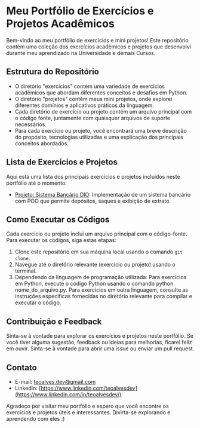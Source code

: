# Meu Portfólio de Exercícios e Projetos Acadêmicos

Bem-vindo ao meu portfólio de exercícios e mini projetos! Este repositório contém uma coleção dos exercícios acadêmicos e projetos que desenvolvi durante meu aprendizado na Universidade e demais Cursos.

## Estrutura do Repositório

- O diretório "exercicios" contém uma variedade de exercícios acadêmicos que abordam diferentes conceitos e desafios em Python.
- O diretório "projetos" contém meus mini projetos, onde explorei diferentes domínios e aplicativos práticos da linguagem.
- Cada diretório de exercício ou projeto contém um arquivo principal com o código fonte, juntamente com quaisquer arquivos de suporte necessários.
- Para cada exercício ou projeto, você encontrará uma breve descrição do propósito, tecnologias utilizadas e uma explicação dos principais conceitos abordados.

## Lista de Exercícios e Projetos

Aqui está uma lista dos principais exercícios e projetos incluídos neste portfólio até o momento:

- [Projeto: Sistema Bancário DIO](projetos/sistema_bancario/banco.py): Implementação de um sistema bancário com POO que permite depósitos, saques e exibição de extrato.

## Como Executar os Códigos

Cada exercício ou projeto inclui um arquivo principal com o código-fonte. Para executar os códigos, siga estas etapas:

1. Clone este repositório em sua máquina local usando o comando `git clone`.
2. Navegue até o diretório relevante (exercício ou projeto) usando o terminal.
3. Dependendo da linguagem de programação utilizada:
  Para exercícios em Python, execute o código Python usando o comando python nome_do_arquivo.py.
  Para exercícios em outra linguagem, consulte as instruções específicas fornecidas no diretório relevante para compilar e executar o código.

## Contribuição e Feedback

Sinta-se à vontade para explorar os exercícios e projetos neste portfólio. Se você tiver alguma sugestão, feedback ou ideias para melhorias, ficarei feliz em ouvir. Sinta-se à vontade para abrir uma issue ou enviar um pull request.

## Contato

- E-mail: teoalves.dev@gmail.com
- LinkedIn: [https://www.linkedin.com/teoalvesdev](https://www.linkedin.com/in/teoalvesdev/)

Agradeço por visitar meu portfólio e espero que você encontre os exercícios e projetos úteis e interessantes. Divirta-se explorando e aprendendo com eles :)
